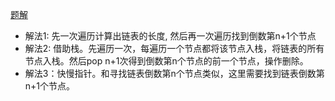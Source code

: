 [题解](https://leetcode.cn/problems/SLwz0R/solutions/1417848/shan-chu-lian-biao-de-dao-shu-di-n-ge-ji-ydte/)

* 解法1: 先一次遍历计算出链表的长度, 然后再一次遍历找到倒数第n+1个节点 
* 解法2: 借助栈。先遍历一次，每遍历一个节点都将该节点入栈，将链表的所有节点入栈。然后pop n+1次得到倒数第n个节点的前一个节点，操作删除。 
* 解法3：快慢指针。和寻找链表倒数第n个节点类似，这里需要找到链表倒数第n+1个节点。